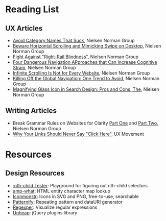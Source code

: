 # Reading List

## UX Articles

- [Avoid Category Names That Suck](http://www.nngroup.com/articles/category-names-suck/), Nielsen Norman Group
- [Beware Horizontal Scrolling and Mimicking Swipe on Desktop](http://www.nngroup.com/articles/horizontal-scrolling/), Nielsen Norman Group
- [Fight Against "Right-Rail Blindness"](http://www.nngroup.com/articles/fight-right-rail-blindness/), Nielsen Norman Group
- [Four Dangerous Navigation APproaches that Can Increase Cognitive Strain](http://www.nngroup.com/articles/navigation-cognitive-strain/), Nielsen Norman Group
- [Infinite Scrolling Is Not for Every Website](http://www.nngroup.com/articles/infinite-scrolling/), Nielsen Norman Group
- [Killing Off the Global Navigation: One Trend to Avoid](http://www.nngroup.com/articles/killing-global-navigation-one-trend-avoid/), Nielsen Norman Group
- [Magnifying Glass Icon in Search Design: Pros and Cons, The](http://www.nngroup.com/articles/magnifying-glass-icon/), Nielsen Norman Group

## Writing Articles

- Break Grammar Rules on Websites for Clarity
  [Part One](http://www.nngroup.com/articles/break-grammar-rules/)
  and [Part Two](http://www.nngroup.com/articles/really-break-grammar-rules/), Nielsen Norman Group
- [Why Your Links Should Never Say "Click Here"](http://uxmovement.com/content/why-your-links-should-never-say-click-here/), UX Movement

# Resources

## Design Resources

- [:nth-child Tester](http://css-tricks.com/examples/nth-child-tester/): Playground for figuring out nth-child selectors
- [amp-what](http://amp-what.com/): HTML entity character map lookup
- [Iconmonstr](http://iconmonstr.com/): Icons in SVG and PNG, free-to-use, searchable
- [Patternify](http://www.patternify.com/): Repeating pattern and dataURI generator
- [Regexper](http://www.regexper.com/): Visualize regular expressions
- [Unheap](http://www.unheap.com): jQuery plugins library
